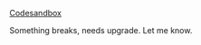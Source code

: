 [Codesandbox](https://codesandbox.io/p/github/zummon/invoice-majors-svelte)

Something breaks, needs upgrade. Let me know.